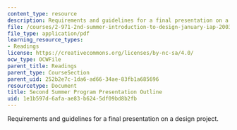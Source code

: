 ```yaml
---
content_type: resource
description: Requirements and guidelines for a final presentation on a design project.
file: /courses/2-971-2nd-summer-introduction-to-design-january-iap-2003/1e1b597d6afaae83b6245df09bd8b2fb_presentation_requirements.pdf
file_type: application/pdf
learning_resource_types:
- Readings
license: https://creativecommons.org/licenses/by-nc-sa/4.0/
ocw_type: OCWFile
parent_title: Readings
parent_type: CourseSection
parent_uid: 252b2e7c-1da6-ad66-34ae-83fb1a685696
resourcetype: Document
title: Second Summer Program Presentation Outline
uid: 1e1b597d-6afa-ae83-b624-5df09bd8b2fb
---
```

Requirements and guidelines for a final presentation on a design project.